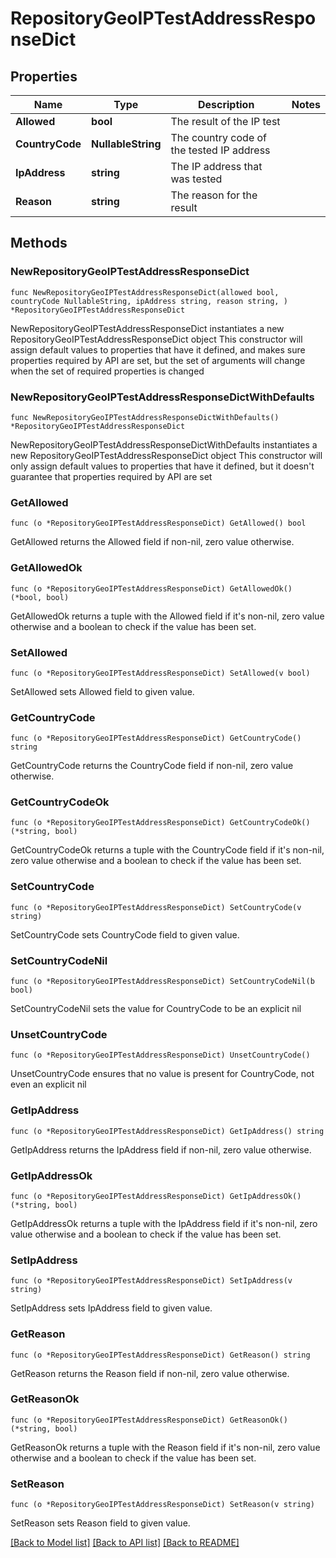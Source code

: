 # RepositoryGeoIPTestAddressResponseDict

## Properties

Name | Type | Description | Notes
------------ | ------------- | ------------- | -------------
**Allowed** | **bool** | The result of the IP test | 
**CountryCode** | **NullableString** | The country code of the tested IP address | 
**IpAddress** | **string** | The IP address that was tested | 
**Reason** | **string** | The reason for the result | 

## Methods

### NewRepositoryGeoIPTestAddressResponseDict

`func NewRepositoryGeoIPTestAddressResponseDict(allowed bool, countryCode NullableString, ipAddress string, reason string, ) *RepositoryGeoIPTestAddressResponseDict`

NewRepositoryGeoIPTestAddressResponseDict instantiates a new RepositoryGeoIPTestAddressResponseDict object
This constructor will assign default values to properties that have it defined,
and makes sure properties required by API are set, but the set of arguments
will change when the set of required properties is changed

### NewRepositoryGeoIPTestAddressResponseDictWithDefaults

`func NewRepositoryGeoIPTestAddressResponseDictWithDefaults() *RepositoryGeoIPTestAddressResponseDict`

NewRepositoryGeoIPTestAddressResponseDictWithDefaults instantiates a new RepositoryGeoIPTestAddressResponseDict object
This constructor will only assign default values to properties that have it defined,
but it doesn't guarantee that properties required by API are set

### GetAllowed

`func (o *RepositoryGeoIPTestAddressResponseDict) GetAllowed() bool`

GetAllowed returns the Allowed field if non-nil, zero value otherwise.

### GetAllowedOk

`func (o *RepositoryGeoIPTestAddressResponseDict) GetAllowedOk() (*bool, bool)`

GetAllowedOk returns a tuple with the Allowed field if it's non-nil, zero value otherwise
and a boolean to check if the value has been set.

### SetAllowed

`func (o *RepositoryGeoIPTestAddressResponseDict) SetAllowed(v bool)`

SetAllowed sets Allowed field to given value.


### GetCountryCode

`func (o *RepositoryGeoIPTestAddressResponseDict) GetCountryCode() string`

GetCountryCode returns the CountryCode field if non-nil, zero value otherwise.

### GetCountryCodeOk

`func (o *RepositoryGeoIPTestAddressResponseDict) GetCountryCodeOk() (*string, bool)`

GetCountryCodeOk returns a tuple with the CountryCode field if it's non-nil, zero value otherwise
and a boolean to check if the value has been set.

### SetCountryCode

`func (o *RepositoryGeoIPTestAddressResponseDict) SetCountryCode(v string)`

SetCountryCode sets CountryCode field to given value.


### SetCountryCodeNil

`func (o *RepositoryGeoIPTestAddressResponseDict) SetCountryCodeNil(b bool)`

 SetCountryCodeNil sets the value for CountryCode to be an explicit nil

### UnsetCountryCode
`func (o *RepositoryGeoIPTestAddressResponseDict) UnsetCountryCode()`

UnsetCountryCode ensures that no value is present for CountryCode, not even an explicit nil
### GetIpAddress

`func (o *RepositoryGeoIPTestAddressResponseDict) GetIpAddress() string`

GetIpAddress returns the IpAddress field if non-nil, zero value otherwise.

### GetIpAddressOk

`func (o *RepositoryGeoIPTestAddressResponseDict) GetIpAddressOk() (*string, bool)`

GetIpAddressOk returns a tuple with the IpAddress field if it's non-nil, zero value otherwise
and a boolean to check if the value has been set.

### SetIpAddress

`func (o *RepositoryGeoIPTestAddressResponseDict) SetIpAddress(v string)`

SetIpAddress sets IpAddress field to given value.


### GetReason

`func (o *RepositoryGeoIPTestAddressResponseDict) GetReason() string`

GetReason returns the Reason field if non-nil, zero value otherwise.

### GetReasonOk

`func (o *RepositoryGeoIPTestAddressResponseDict) GetReasonOk() (*string, bool)`

GetReasonOk returns a tuple with the Reason field if it's non-nil, zero value otherwise
and a boolean to check if the value has been set.

### SetReason

`func (o *RepositoryGeoIPTestAddressResponseDict) SetReason(v string)`

SetReason sets Reason field to given value.



[[Back to Model list]](../README.md#documentation-for-models) [[Back to API list]](../README.md#documentation-for-api-endpoints) [[Back to README]](../README.md)


